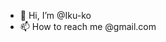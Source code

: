 - 👋 Hi, I’m @Iku-ko
- 📫 How to reach me @gmail.com

<!---
Iku-ko/Iku-ko is a ✨ special ✨ repository because its `README.md` (this file) appears on your GitHub profile.
You can click the Preview link to take a look at your changes.
--->
